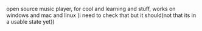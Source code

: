 open source music player, for cool and learning and stuff, works on windows and mac and linux (i need to check that but it should(not that its in a usable state yet))
